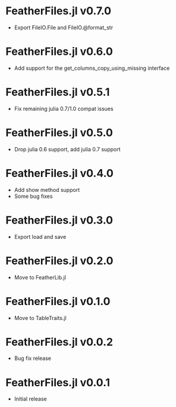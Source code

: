 # FeatherFiles.jl v0.7.0
* Export FileIO.File and FileIO.@format_str

# FeatherFiles.jl v0.6.0
* Add support for the get_columns_copy_using_missing interface

# FeatherFiles.jl v0.5.1
* Fix remaining julia 0.7/1.0 compat issues

# FeatherFiles.jl v0.5.0
* Drop julia 0.6 support, add julia 0.7 support

# FeatherFiles.jl v0.4.0
* Add show method support
* Some bug fixes

# FeatherFiles.jl v0.3.0
* Export load and save

# FeatherFiles.jl v0.2.0
* Move to FeatherLib.jl

# FeatherFiles.jl v0.1.0
* Move to TableTraits.jl

# FeatherFiles.jl v0.0.2
* Bug fix release

# FeatherFiles.jl v0.0.1
* Initial release
